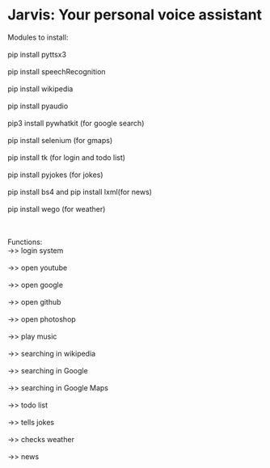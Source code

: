 # Jarvis: Your personal voice assistant

Modules to install:<br><br>
pip install pyttsx3<br><br>
pip install speechRecognition<br><br>
pip install wikipedia<br><br>
pip install pyaudio<br><br>
pip3 install pywhatkit (for google search)<br><br>
pip install selenium (for gmaps) <br><br>
pip install tk (for login and todo list) <br><br>
pip install pyjokes (for jokes) <br><br>
pip install bs4 and pip install lxml(for news)<br><br>
pip install wego (for weather) <br><br>

 <br>
Functions: <br>
->> login system<br><br>
->> open youtube<br><br>
->> open google<br><br>
->> open github<br><br>
->> open photoshop<br><br>
->> play music<br><br>
->> searching in wikipedia<br><br>
->> searching in Google<br><br>
->> searching in Google Maps<br><br>
->> todo list<br><br>
->> tells jokes<br><br>
->> checks weather<br><br>
->> news<br><br>
